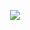



<p align="center">

  <img src="https://readme-typing-svg.herokuapp.com/?lines=Welcome+to+Amazone+Alexa&font=Bold%20Code&center=true&width=390&height=700">
